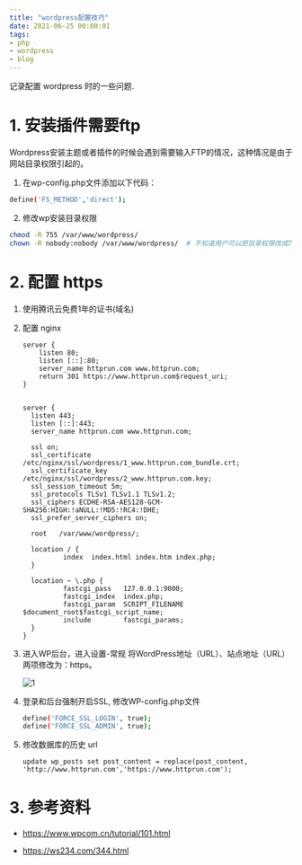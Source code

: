 ```yaml
---
title: "wordpress配置技巧"
date: 2021-06-25 00:00:01
tags:
- php
- wordpress
- blog
---
```


记录配置 wordpress 时的一些问题.

<!-- more -->

# 1. 安装插件需要ftp

Wordpress安装主题或者插件的时候会遇到需要输入FTP的情况，这种情况是由于网站目录权限引起的。

1. 在wp-config.php文件添加以下代码：

```bash
define('FS_METHOD','direct');
```

2. 修改wp安装目录权限

```bash
chmod -R 755 /var/www/wordpress/
chown -R nobody:nobody /var/www/wordpress/  # 不知道用户可以把目录权限改成777
```



# 2. 配置 https


1. 使用腾讯云免费1年的证书(域名)

2. 配置 nginx

   ```nginx
   server {
       listen 80;
       listen [::]:80;
       server_name httprun.com www.httprun.com;
       return 301 https://www.httprun.com$request_uri;
   }
   
   
   server {
     listen 443;
     listen [::]:443;
     server_name httprun.com www.httprun.com;
   
     ssl on;
     ssl_certificate /etc/nginx/ssl/wordpress/1_www.httprun.com_bundle.crt;
     ssl_certificate_key /etc/nginx/ssl/wordpress/2_www.httprun.com.key;
     ssl_session_timeout 5m;
     ssl_protocols TLSv1 TLSv1.1 TLSv1.2;
     ssl_ciphers ECDHE-RSA-AES128-GCM-SHA256:HIGH:!aNULL:!MD5:!RC4:!DHE;
     ssl_prefer_server_ciphers on;
   
     root   /var/www/wordpress/;
   
     location / {
             index  index.html index.htm index.php;
     }
   
     location ~ \.php {
             fastcgi_pass   127.0.0.1:9000;
             fastcgi_index  index.php;
             fastcgi_param  SCRIPT_FILENAME  $document_root$fastcgi_script_name;
             include        fastcgi_params;
     }
   }
   ```

   


3. 进入WP后台，进入设置-常规 将WordPress地址（URL）、站点地址（URL）两项修改为：https。

   ![1](wordpress%E9%85%8D%E7%BD%AE/1-4589820.png)


4. 登录和后台强制开启SSL, 修改WP-config.php文件

   ```bash
   define('FORCE_SSL_LOGIN', true);
   define('FORCE_SSL_ADMIN', true);
   ```


5. 修改数据库的历史 url

   ```mysql
   update wp_posts set post_content = replace(post_content, 'http://www.httprun.com','https://www.httprun.com');
   ```



# 3. 参考资料

+ https://www.wpcom.cn/tutorial/101.html

+ https://ws234.com/344.html